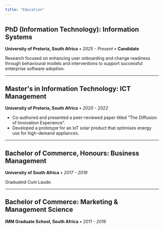 ```yaml
---
title: "Education"
---
```


## PhD (Information Technology): Information Systems
**University of Pretoria, South Africa** • *2025 - Present* • **Candidate**

Research focused on enhancing user onboarding and change readiness through behavioural models and interventions to support successful enterprise software adoption.

---

## Master's in Information Technology: ICT Management
**University of Pretoria, South Africa** • *2020 - 2022*

- Co-authored and presented a peer-reviewed paper titled "The Diffusion of Innovation Experience".
- Developed a prototype for an IoT solar product that optimises energy use for high-demand appliances.

---

## Bachelor of Commerce, Honours: Business Management
**University of South Africa** • *2017 - 2019*

Graduated Cum Laude.

---

## Bachelor of Commerce: Marketing & Management Science
**IMM Graduate School, South Africa** • *2011 - 2016*
